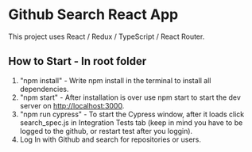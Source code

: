 # Github Search React App

This project uses React / Redux / TypeScript / React Router.

## How to Start - In root folder

1) "npm install" - Write npm install in the terminal to install all dependencies.
2) "npm start" - After installation is over use npm start to start the dev server on [http://localhost:3000](http://localhost:3000).
3) "npm run cypress" - To start the Cypress window, after it loads click search_spec.js in Integration Tests tab (keep in mind you have to be logged to the github, or restart test after you loggin).
4) Log In with Github and search for repositories or users.

